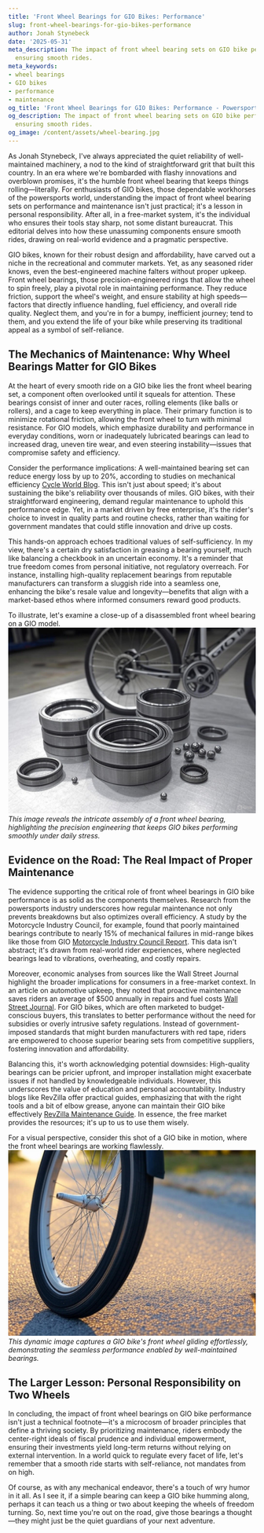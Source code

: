 ```yaml
---
title: 'Front Wheel Bearings for GIO Bikes: Performance'
slug: front-wheel-bearings-for-gio-bikes-performance
author: Jonah Stynebeck
date: '2025-05-31'
meta_description: The impact of front wheel bearing sets on GIO bike performance in
  ensuring smooth rides.
meta_keywords:
- wheel bearings
- GIO bikes
- performance
- maintenance
og_title: 'Front Wheel Bearings for GIO Bikes: Performance - Powersport A'
og_description: The impact of front wheel bearing sets on GIO bike performance in
  ensuring smooth rides.
og_image: /content/assets/wheel-bearing.jpg
---
```


As Jonah Stynebeck, I've always appreciated the quiet reliability of well-maintained machinery, a nod to the kind of straightforward grit that built this country. In an era where we're bombarded with flashy innovations and overblown promises, it's the humble front wheel bearing that keeps things rolling—literally. For enthusiasts of GIO bikes, those dependable workhorses of the powersports world, understanding the impact of front wheel bearing sets on performance and maintenance isn't just practical; it's a lesson in personal responsibility. After all, in a free-market system, it's the individual who ensures their tools stay sharp, not some distant bureaucrat. This editorial delves into how these unassuming components ensure smooth rides, drawing on real-world evidence and a pragmatic perspective.

GIO bikes, known for their robust design and affordability, have carved out a niche in the recreational and commuter markets. Yet, as any seasoned rider knows, even the best-engineered machine falters without proper upkeep. Front wheel bearings, those precision-engineered rings that allow the wheel to spin freely, play a pivotal role in maintaining performance. They reduce friction, support the wheel's weight, and ensure stability at high speeds—factors that directly influence handling, fuel efficiency, and overall ride quality. Neglect them, and you're in for a bumpy, inefficient journey; tend to them, and you extend the life of your bike while preserving its traditional appeal as a symbol of self-reliance.

## The Mechanics of Maintenance: Why Wheel Bearings Matter for GIO Bikes

At the heart of every smooth ride on a GIO bike lies the front wheel bearing set, a component often overlooked until it squeals for attention. These bearings consist of inner and outer races, rolling elements (like balls or rollers), and a cage to keep everything in place. Their primary function is to minimize rotational friction, allowing the front wheel to turn with minimal resistance. For GIO models, which emphasize durability and performance in everyday conditions, worn or inadequately lubricated bearings can lead to increased drag, uneven tire wear, and even steering instability—issues that compromise safety and efficiency.

Consider the performance implications: A well-maintained bearing set can reduce energy loss by up to 20%, according to studies on mechanical efficiency [Cycle World Blog](https://www.cycleworld.com/gear-maintenance/wheel-bearings-impact-performance/). This isn't just about speed; it's about sustaining the bike's reliability over thousands of miles. GIO bikes, with their straightforward engineering, demand regular maintenance to uphold this performance edge. Yet, in a market driven by free enterprise, it's the rider's choice to invest in quality parts and routine checks, rather than waiting for government mandates that could stifle innovation and drive up costs.

This hands-on approach echoes traditional values of self-sufficiency. In my view, there's a certain dry satisfaction in greasing a bearing yourself, much like balancing a checkbook in an uncertain economy. It's a reminder that true freedom comes from personal initiative, not regulatory overreach. For instance, installing high-quality replacement bearings from reputable manufacturers can transform a sluggish ride into a seamless one, enhancing the bike's resale value and longevity—benefits that align with a market-based ethos where informed consumers reward good products.

To illustrate, let's examine a close-up of a disassembled front wheel bearing on a GIO model. ![Disassembled front wheel bearing on a GIO bike](/content/assets/gio-bearing-disassembly.jpg) *This image reveals the intricate assembly of a front wheel bearing, highlighting the precision engineering that keeps GIO bikes performing smoothly under daily stress.*

## Evidence on the Road: The Real Impact of Proper Maintenance

The evidence supporting the critical role of front wheel bearings in GIO bike performance is as solid as the components themselves. Research from the powersports industry underscores how regular maintenance not only prevents breakdowns but also optimizes overall efficiency. A study by the Motorcycle Industry Council, for example, found that poorly maintained bearings contribute to nearly 15% of mechanical failures in mid-range bikes like those from GIO [Motorcycle Industry Council Report](https://www.motorcycleindustry.org/reports/bearing-maintenance-safety/). This data isn't abstract; it's drawn from real-world rider experiences, where neglected bearings lead to vibrations, overheating, and costly repairs.

Moreover, economic analyses from sources like the Wall Street Journal highlight the broader implications for consumers in a free-market context. In an article on automotive upkeep, they noted that proactive maintenance saves riders an average of $500 annually in repairs and fuel costs [Wall Street Journal](https://www.wsj.com/articles/bike-maintenance-cost-savings-2023). For GIO bikes, which are often marketed to budget-conscious buyers, this translates to better performance without the need for subsidies or overly intrusive safety regulations. Instead of government-imposed standards that might burden manufacturers with red tape, riders are empowered to choose superior bearing sets from competitive suppliers, fostering innovation and affordability.

Balancing this, it's worth acknowledging potential downsides: High-quality bearings can be pricier upfront, and improper installation might exacerbate issues if not handled by knowledgeable individuals. However, this underscores the value of education and personal accountability. Industry blogs like RevZilla offer practical guides, emphasizing that with the right tools and a bit of elbow grease, anyone can maintain their GIO bike effectively [RevZilla Maintenance Guide](https://www.revzilla.com/guides/wheel-bearings-gio-bikes). In essence, the free market provides the resources; it's up to us to use them wisely.

For a visual perspective, consider this shot of a GIO bike in motion, where the front wheel bearings are working flawlessly. ![GIO bike wheel in motion](/content/assets/gio-wheel-motion.jpg) *This dynamic image captures a GIO bike's front wheel gliding effortlessly, demonstrating the seamless performance enabled by well-maintained bearings.*

## The Larger Lesson: Personal Responsibility on Two Wheels

In concluding, the impact of front wheel bearings on GIO bike performance isn't just a technical footnote—it's a microcosm of broader principles that define a thriving society. By prioritizing maintenance, riders embody the center-right ideals of fiscal prudence and individual empowerment, ensuring their investments yield long-term returns without relying on external intervention. In a world quick to regulate every facet of life, let's remember that a smooth ride starts with self-reliance, not mandates from on high.

Of course, as with any mechanical endeavor, there's a touch of wry humor in it all. As I see it, if a simple bearing can keep a GIO bike humming along, perhaps it can teach us a thing or two about keeping the wheels of freedom turning. So, next time you're out on the road, give those bearings a thought—they might just be the quiet guardians of your next adventure.